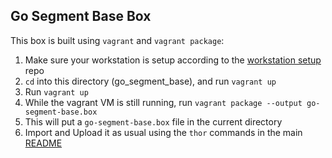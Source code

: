 ## Go Segment Base Box

This box is built using `vagrant` and `vagrant package`:

1. Make sure your workstation is setup according to the [workstation setup](https://github.com/sendgrid-ops/workstation_setup) repo
1. `cd` into this directory (go_segment_base), and run `vagrant up`
1. Run `vagrant up`
1. While the vagrant VM is still running, run `vagrant package --output go-segment-base.box`
1. This will put a `go-segment-base.box` file in the current directory
1. Import and Upload it as usual using the `thor` commands in the main [README](../README.md)
